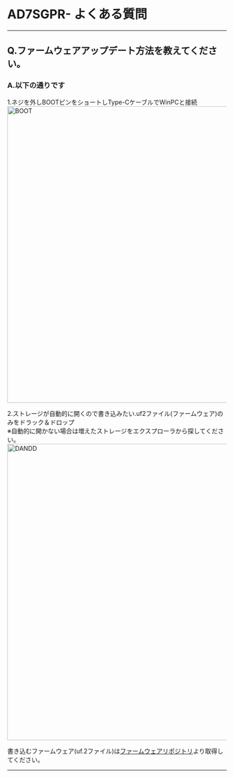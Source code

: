 # AD7SGPR- よくある質問
<!-- //コメント
---

## Q.XXX ？

### A.YYY 

ZZZ

---

//終わり  -->
---
## Q.ファームウェアアップデート方法を教えてください。

### A.以下の通りです

1.ネジを外しBOOTピンをショートしType-CケーブルでWinPCと接続  
<img src="https://github.com/bit-trade-one/AD7SGPR/assets/85532743/86b9a6cc-f75d-45a3-aada-19151f7fa306"
        alt="BOOT" width="680px">


2.ストレージが自動的に開くので書き込みたい.uf2ファイル(ファームウェア)のみをドラック＆ドロップ  
※自動的に開かない場合は増えたストレージをエクスプローラから探してください。  
   <img src="https://github.com/bit-trade-one/AD7SGPR/assets/85532743/97b60f74-9ef7-48c6-b710-a65a8bdad486"
        alt="DANDD" width="680px">

  
書き込むファームウェア(uf.2ファイル)は[ファームウェアリポジトリ](https://github.com/bit-trade-one/AD7SGPR-FW)より取得してください。

---
